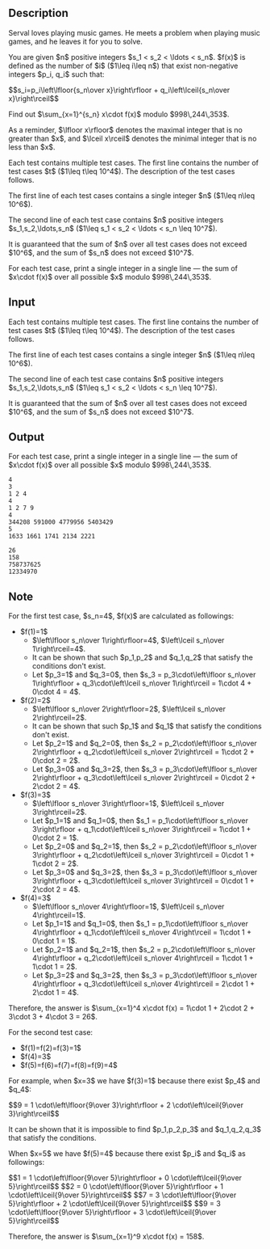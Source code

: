 ## Description

<div><p>Serval loves playing music games. He meets a problem when playing music games, and he leaves it for you to solve.</p><p>You are given $n$ positive integers $s_1 &lt; s_2 &lt; \ldots &lt; s_n$. $f(x)$ is defined as the number of $i$ ($1\leq i\leq n$) that exist non-negative integers $p_i, q_i$ such that: </p><p>$$s_i=p_i\left\lfloor{s_n\over x}\right\rfloor + q_i\left\lceil{s_n\over x}\right\rceil$$</p><p>Find out $\sum_{x=1}^{s_n} x\cdot f(x)$ modulo $998\,244\,353$.</p><p>As a reminder, $\lfloor x\rfloor$ denotes the maximal integer that is no greater than $x$, and $\lceil x\rceil$ denotes the minimal integer that is no less than $x$.</p></div><div class="input-specification"><p>Each test contains multiple test cases. The first line contains the number of test cases $t$ ($1\leq t\leq 10^4$). The description of the test cases follows.</p><p>The first line of each test cases contains a single integer $n$ ($1\leq n\leq 10^6$).</p><p>The second line of each test case contains $n$ positive integers $s_1,s_2,\ldots,s_n$ ($1\leq s_1 &lt; s_2 &lt; \ldots &lt; s_n \leq 10^7$).</p><p>It is guaranteed that the sum of $n$ over all test cases does not exceed $10^6$, and the sum of $s_n$ does not exceed $10^7$.</p></div><div class="output-specification"><p>For each test case, print a single integer in a single line — the sum of $x\cdot f(x)$ over all possible $x$ modulo $998\,244\,353$.</p></div>

## Input

<p>Each test contains multiple test cases. The first line contains the number of test cases $t$ ($1\leq t\leq 10^4$). The description of the test cases follows.</p><p>The first line of each test cases contains a single integer $n$ ($1\leq n\leq 10^6$).</p><p>The second line of each test case contains $n$ positive integers $s_1,s_2,\ldots,s_n$ ($1\leq s_1 &lt; s_2 &lt; \ldots &lt; s_n \leq 10^7$).</p><p>It is guaranteed that the sum of $n$ over all test cases does not exceed $10^6$, and the sum of $s_n$ does not exceed $10^7$.</p>

## Output

<p>For each test case, print a single integer in a single line — the sum of $x\cdot f(x)$ over all possible $x$ modulo $998\,244\,353$.</p>





```input1|2,3,6,7
4
3
1 2 4
4
1 2 7 9
4
344208 591000 4779956 5403429
5
1633 1661 1741 2134 2221
```




```output1
26
158
758737625
12334970
```



## Note

<p>For the first test case, $s_n=4$, $f(x)$ are calculated as followings:</p><ul><li> $f(1)=1$ <ul> <li> $\left\lfloor s_n\over 1\right\rfloor=4$, $\left\lceil s_n\over 1\right\rceil=4$. </li><li> It can be shown that such $p_1,p_2$ and $q_1,q_2$ that satisfy the conditions don't exist. </li><li> Let $p_3=1$ and $q_3=0$, then $s_3 = p_3\cdot\left\lfloor s_n\over 1\right\rfloor + q_3\cdot\left\lceil s_n\over 1\right\rceil = 1\cdot 4 + 0\cdot 4 = 4$. </li></ul></li><li> $f(2)=2$ <ul> <li> $\left\lfloor s_n\over 2\right\rfloor=2$, $\left\lceil s_n\over 2\right\rceil=2$. </li><li> It can be shown that such $p_1$ and $q_1$ that satisfy the conditions don't exist. </li><li> Let $p_2=1$ and $q_2=0$, then $s_2 = p_2\cdot\left\lfloor s_n\over 2\right\rfloor + q_2\cdot\left\lceil s_n\over 2\right\rceil = 1\cdot 2 + 0\cdot 2 = 2$. </li><li> Let $p_3=0$ and $q_3=2$, then $s_3 = p_3\cdot\left\lfloor s_n\over 2\right\rfloor + q_3\cdot\left\lceil s_n\over 2\right\rceil = 0\cdot 2 + 2\cdot 2 = 4$. </li></ul></li><li> $f(3)=3$ <ul> <li> $\left\lfloor s_n\over 3\right\rfloor=1$, $\left\lceil s_n\over 3\right\rceil=2$. </li><li> Let $p_1=1$ and $q_1=0$, then $s_1 = p_1\cdot\left\lfloor s_n\over 3\right\rfloor + q_1\cdot\left\lceil s_n\over 3\right\rceil = 1\cdot 1 + 0\cdot 2 = 1$. </li><li> Let $p_2=0$ and $q_2=1$, then $s_2 = p_2\cdot\left\lfloor s_n\over 3\right\rfloor + q_2\cdot\left\lceil s_n\over 3\right\rceil = 0\cdot 1 + 1\cdot 2 = 2$. </li><li> Let $p_3=0$ and $q_3=2$, then $s_3 = p_3\cdot\left\lfloor s_n\over 3\right\rfloor + q_3\cdot\left\lceil s_n\over 3\right\rceil = 0\cdot 1 + 2\cdot 2 = 4$. </li></ul></li><li> $f(4)=3$ <ul> <li> $\left\lfloor s_n\over 4\right\rfloor=1$, $\left\lceil s_n\over 4\right\rceil=1$. </li><li> Let $p_1=1$ and $q_1=0$, then $s_1 = p_1\cdot\left\lfloor s_n\over 4\right\rfloor + q_1\cdot\left\lceil s_n\over 4\right\rceil = 1\cdot 1 + 0\cdot 1 = 1$. </li><li> Let $p_2=1$ and $q_2=1$, then $s_2 = p_2\cdot\left\lfloor s_n\over 4\right\rfloor + q_2\cdot\left\lceil s_n\over 4\right\rceil = 1\cdot 1 + 1\cdot 1 = 2$. </li><li> Let $p_3=2$ and $q_3=2$, then $s_3 = p_3\cdot\left\lfloor s_n\over 4\right\rfloor + q_3\cdot\left\lceil s_n\over 4\right\rceil = 2\cdot 1 + 2\cdot 1 = 4$. </li></ul> </li></ul><p>Therefore, the answer is $\sum_{x=1}^4 x\cdot f(x) = 1\cdot 1 + 2\cdot 2 + 3\cdot 3 + 4\cdot 3 = 26$.</p><p>For the second test case:</p><ul> <li> $f(1)=f(2)=f(3)=1$ </li><li> $f(4)=3$ </li><li> $f(5)=f(6)=f(7)=f(8)=f(9)=4$ </li></ul><p>For example, when $x=3$ we have $f(3)=1$ because there exist $p_4$ and $q_4$:</p><p>$$9 = 1 \cdot\left\lfloor{9\over 3}\right\rfloor + 2 \cdot\left\lceil{9\over 3}\right\rceil$$</p><p>It can be shown that it is impossible to find $p_1,p_2,p_3$ and $q_1,q_2,q_3$ that satisfy the conditions.</p><p>When $x=5$ we have $f(5)=4$ because there exist $p_i$ and $q_i$ as followings:</p><p>$$1 = 1 \cdot\left\lfloor{9\over 5}\right\rfloor + 0 \cdot\left\lceil{9\over 5}\right\rceil$$ $$2 = 0 \cdot\left\lfloor{9\over 5}\right\rfloor + 1 \cdot\left\lceil{9\over 5}\right\rceil$$ $$7 = 3 \cdot\left\lfloor{9\over 5}\right\rfloor + 2 \cdot\left\lceil{9\over 5}\right\rceil$$ $$9 = 3 \cdot\left\lfloor{9\over 5}\right\rfloor + 3 \cdot\left\lceil{9\over 5}\right\rceil$$</p><p>Therefore, the answer is $\sum_{x=1}^9 x\cdot f(x) = 158$.</p>
